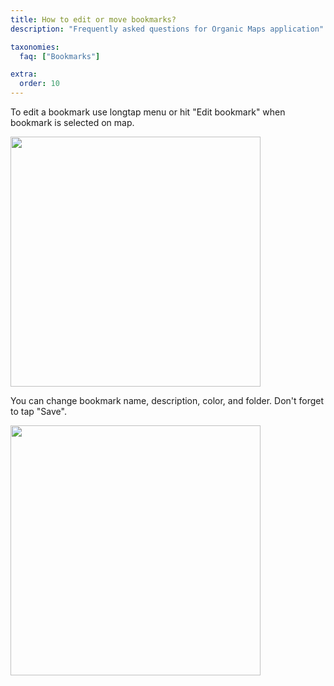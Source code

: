 ```yaml
---
title: How to edit or move bookmarks?
description: "Frequently asked questions for Organic Maps application"

taxonomies:
  faq: ["Bookmarks"]

extra:
  order: 10
---
```


To edit a bookmark use longtap menu or hit "Edit bookmark" when bookmark is selected on map.

<img src="/images/faq/faq-bookmarks-android-selected.jpg" width="400px"/>

You can change bookmark name, description, color, and folder. Don't forget to tap "Save".

<img src="/images/faq/faq-bookmarks-android-edit.jpg" width="400px"/>
